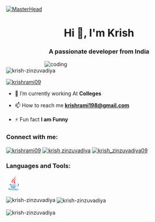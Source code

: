 [![MasterHead](https://firebasestorage.googleapis.com/v0/b/flexi-coding.appspot.com/o/dempgi7-520f8d5f-63d4-4453-8822-dbc149ae27f8.gif?alt=media&token=91c0c7b2-93c3-4029-b011-1a8703c5730d)](https://rishavchanda.io)
<h1 align="center">Hi 👋, I'm Krish</h1>
<h3 align="center">A passionate developer from India</h3>
<img align="right" alt="coding" width="400" src="https://cdn.dribbble.com/users/1162077/screenshots/3848914/programmer.gif">

<p align="left"> <img src="https://komarev.com/ghpvc/?username=krish-zinzuvadiya&label=Profile%20views&color=0e75b6&style=flat" alt="krish-zinzuvadiya" /> </p>

<p align="left"> <a href="https://twitter.com/krishrami09" target="blank"><img src="https://img.shields.io/twitter/follow/krishrami09?logo=twitter&style=for-the-badge" alt="krishrami09" /></a> </p>

- 🔭 I’m currently working At **Colleges**

- 📫 How to reach me **krishrami198@gmail.com**

- ⚡ Fun fact **I am Funny**

<h3 align="left">Connect with me:</h3>
<p align="left">
<a href="https://twitter.com/krishrami09" target="blank"><img align="center" src="https://raw.githubusercontent.com/rahuldkjain/github-profile-readme-generator/master/src/images/icons/Social/twitter.svg" alt="krishrami09" height="30" width="40" /></a>
<a href="https://linkedin.com/in/krish zinzuvadiya" target="blank"><img align="center" src="https://raw.githubusercontent.com/rahuldkjain/github-profile-readme-generator/master/src/images/icons/Social/linked-in-alt.svg" alt="krish zinzuvadiya" height="30" width="40" /></a>
<a href="https://instagram.com/krish_zinzuvadiya09" target="blank"><img align="center" src="https://raw.githubusercontent.com/rahuldkjain/github-profile-readme-generator/master/src/images/icons/Social/instagram.svg" alt="krish_zinzuvadiya09" height="30" width="40" /></a>
</p>

<h3 align="left">Languages and Tools:</h3>
<p align="left"> <a href="https://www.java.com" target="_blank" rel="noreferrer"> <img src="https://raw.githubusercontent.com/devicons/devicon/master/icons/java/java-original.svg" alt="java" width="40" height="40"/> </a> </p>

<p><img align="left" src="https://github-readme-stats.vercel.app/api/top-langs?username=krish-zinzuvadiya&show_icons=true&locale=en&layout=compact" alt="krish-zinzuvadiya" /></p>

<p>&nbsp;<img align="center" src="https://github-readme-stats.vercel.app/api?username=krish-zinzuvadiya&show_icons=true&locale=en" alt="krish-zinzuvadiya" /></p>

<p><img align="center" src="https://github-readme-streak-stats.herokuapp.com/?user=krish-zinzuvadiya&" alt="krish-zinzuvadiya" /></p>
